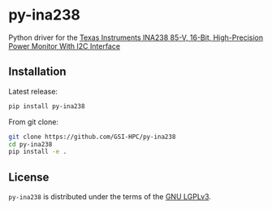 # py-ina238

Python driver for the
[Texas Instruments INA238 85-V, 16-Bit, High-Precision Power Monitor With I2C Interface](https://www.ti.com/product/INA238)

## Installation

Latest release:

```bash
pip install py-ina238
```

From git clone:
```bash
git clone https://github.com/GSI-HPC/py-ina238
cd py-ina238
pip install -e .
```

## License

`py-ina238` is distributed under the terms of the
[GNU LGPLv3](https://choosealicense.com/licenses/lgpl-3.0).

